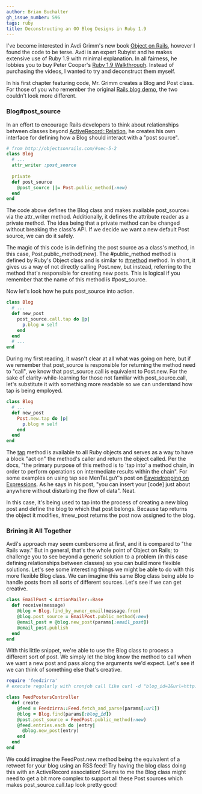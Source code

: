 ```yaml
---
author: Brian Buchalter
gh_issue_number: 596
tags: ruby
title: Deconstructing an OO Blog Designs in Ruby 1.9
---
```




I've become interested in Avdi Grimm's new book [Object on Rails](http://objectsonrails.com), however I found the code to be terse.  Avdi is an expert Rubyist and he makes extensive use of Ruby 1.9 with minimal explanation.  In all fairness, he lobbies you to buy Peter Cooper's [Ruby 1.9 Walkthrough](http://www.rubyinside.com/19walkthrough/).  Instead of purchasing the videos, I wanted to try and deconstruct them myself.

In his first chapter featuring code, Mr. Grimm creates a Blog and Post class.  For those of you who remember the original [Rails blog demo](http://www.youtube.com/watch?v=Gzj723LkRJY), the two couldn't look more different. 

### Blog#post_source

In an effort to encourage Rails developers to think about relationships between classes beyond [ActiveRecord::Relation](http://api.rubyonrails.org/classes/ActiveRecord/Relation.html), he creates his own interface for defining how a Blog should interact with a "post source".

```ruby
# from http://objectsonrails.com/#sec-5-2
class Blog
  # ...
  attr_writer :post_source
  
  private
  def post_source
    @post_source ||= Post.public_method(:new)
  end
end
```

The code above defines the Blog class and makes available post_source= via the attr_writer method.  Additionally, it defines the attribute reader as a private method.  The idea being that a private method can be changed without breaking the class's API.  If we decide we want a new default Post source, we can do it safely.

The magic of this code is in defining the post source as a class's method, in this case, Post.public_method(:new).  The #public_method method is defined by Ruby's Object class and is similar to [#method](http://ruby-doc.org/core-1.9.3/Object.html#method-i-method) method.  In short, it gives us a way of not directly calling Post.new, but instead, referring to the method that's responsible for creating new posts.  This is logical if you remember that the name of this method is #post_source.

Now let's look how he puts post_source into action.

```ruby
class Blog
  # ...
  def new_post
    post_source.call.tap do |p|
      p.blog = self
    end
  end
  # ...
end
```

During my first reading, it wasn't clear at all what was going on here, but if we remember that post_source is responsible for returning the method need to "call", we know that post_source.call is equivalent to Post.new. For the sake of clarity-while-learning for those not familiar with post_source.call, let's substitute it with something more readable so we can understand how tap is being employed.

```ruby
class Blog
  # ...
  def new_post
    Post.new.tap do |p|
      p.blog = self
    end
  end
end
```

The [tap](http://ruby-doc.org/core-1.9.3/Object.html#method-i-tap) method is available to all Ruby objects and serves as a way to have a block "act on" the method's caller and return the object called.  Per the docs, "the primary purpose of this method is to 'tap into' a method chain, in order to perform operations on intermediate results within the chain".  For some examples on using tap see MenTaLguY's post on [Eavesdropping on Expressions](http://moonbase.rydia.net/mental/blog/programming/eavesdropping-on-expressions).  As he says in his post, "you can insert your [code] just about anywhere without disturbing the flow of data".  Neat.

In this case, it's being used to tap into the process of creating a new blog post and define the blog to which that post belongs.  Because tap returns the object it modifies, #new_post returns the post now assigned to the blog.

### Brining it All Together

Avdi's approach may seem cumbersome at first, and it is compared to "the Rails way."  But in general, that's the whole point of Object on Rails; to challenge you to see beyond a generic solution to a problem (in this case defining relationships between classes) so you can build more flexible solutions.  Let's see some interesting things we might be able to do with this more flexible Blog class.  We can imagine this same Blog class being able to handle posts from all sorts of different sources.  Let's see if we can get creative.

```ruby
class EmailPost < ActionMailer::Base
  def receive(message)
    @blog = Blog.find_by_owner_email(message.from)
    @blog.post_source = EmailPost.public_method(:new)
    @email_post = @blog.new_post(params[:email_post])
    @email_post.publish
  end
end
```

With this little snippet, we're able to use the Blog class to process a different sort of post.  We simply let the blog know the method to call when we want a new post and pass along the arguments we'd expect.  Let's see if we can think of something else that's creative.

```ruby
require 'feedzirra'
# execute regularly with cronjob call like curl -d "blog_id=1&url=http://somefeed.com" http://myblog.com/feed_poster"

class FeedPostersController
  def create
    @feed = Feedzirra::Feed.fetch_and_parse(params[:url])
    @blog = Blog.find(params[:blog_id])
    @post.post_source = FeedPost.public_method(:new)
    @feed.entries.each do |entry|
      @blog.new_post(entry)
    end
  end
end
```

We could imagine the FeedPost.new method being the equivalent of a retweet for your blog using an RSS feed!  Try having the blog class doing this with an ActiveRecord association!  Seems to me the Blog class might need to get a bit more complex to support all these Post sources which makes post_source.call.tap look pretty good!


